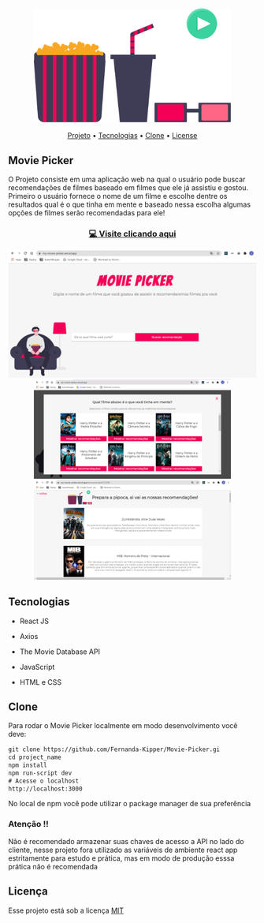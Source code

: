 <h1 align="center"><img align="center" src="./public/popcornTime.svg" width="400"></h1>

<p align="center">
 <a href="#project">Projeto</a> •
 <a href="#tech">Tecnologias</a> • 
 <a href="#clone">Clone</a> • 
 <a href="#license">License</a>
</p>

<h2 id="project" >Movie Picker</h2>

O Projeto consiste em uma aplicação web na qual o usuário pode buscar recomendações de filmes baseado em filmes que ele já assistiu e gostou. Primeiro o usuário fornece o nome de um filme e escolhe dentre os resultados qual é o que tinha em mente e baseado nessa escolha algumas opções de filmes serão recomendadas para ele!

<h3 align="center"><a href="https://my-movie-picker.vercel.app/">💻 Visite clicando aqui</a></h3>

<p align="center">
  <img src="./public/landing.png" width="600px">
  <img src="./public/results.png" width="400px">
  <img src="./public/recommended.png" width="400px">
</p>

<h2 id="tech" >Tecnologias</h2>

- React JS

- Axios

- The Movie Database API

- JavaScript

- HTML e CSS

<h2 id="clone" >Clone</h2>

Para rodar o Movie Picker localmente em modo desenvolvimento você deve:

```
git clone https://github.com/Fernanda-Kipper/Movie-Picker.gi
cd project_name
npm install
npm run-script dev
# Acesse o localhost
http://localhost:3000
```

No local de npm você pode utilizar o package manager de sua preferência

### Atenção ‼

Não é recomendado armazenar suas chaves de acesso a API no lado do cliente, nesse projeto fora utilizado as variáveis de ambiente react app estritamente para estudo e prática, mas em modo de produção esssa prática não é recomendada 

<h2 id="license">Licença</h2>

Esse projeto está sob a licença [MIT](LICENSE)

